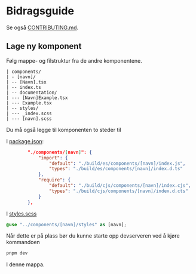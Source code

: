 # Bidragsguide

Se også [CONTRIBUTING.md](../../CONTRIBUTING.md).

## Lage ny komponent

Følg mappe- og filstruktur fra de andre komponentene.

```
| components/
| - [navn]/
| -- [Navn].tsx
| -- index.ts
| -- documentation/
| --- [Navn]Example.tsx
| --- Example.tsx
| -- styles/
| --- _index.scss
| --- [navn].scss
```

Du må også legge til komponenten to steder til

I [package.json](./package.json):

```json
        "./components/[navn]": {
            "import": {
                "default": "./build/es/components/[navn]/index.js",
                "types": "./build/es/components/[navn]/index.d.ts"
            },
            "require": {
                "default": "./build/cjs/components/[navn]/index.cjs",
                "types": "./build/cjs/components/[navn]/index.d.cts"
            }
        },
```

I [styles.scss](./src/styles/styles.scss)

```scss
@use "../components/[navn]/styles" as [navn];
```

Når dette er på plass bør du kunne starte opp devserveren ved å kjøre kommandoen

```bash
pnpm dev
```

I denne mappa.
